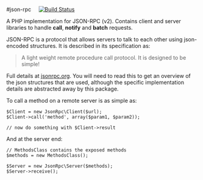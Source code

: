 #json-rpc &nbsp;&nbsp;&nbsp; [![Build Status](https://secure.travis-ci.org/johnstevenson/json-rpc.png)](http://travis-ci.org/johnstevenson/json-rpc)

A PHP implementation for JSON-RPC (v2). Contains client and server libraries to handle **call**, **notify** and **batch** requests.

JSON-RPC  is a protocol that allows servers to talk to each other using json-encoded structures. It is described in its specification as:

> A light weight remote procedure call protocol. It is designed to be simple!

Full details at [jsonrpc.org][json-spec]. You will need to read this to get an overview of the json structures that are used, although the specific implementation details are abstracted away by this package.

To call a method on a remote server is as simple as:

    $Client = new JsonRpc\Client($url);
    $Client->call('method', array($param1, $param2));

    // now do something with $Client->result

And at the server end:

    // MethodsClass contains the exposed methods
    $methods = new MethodsClass();

    $Server = new JsonRpc\Server($methods);
    $Server->receive();




  [json-spec]: http://www.jsonrpc.org/
